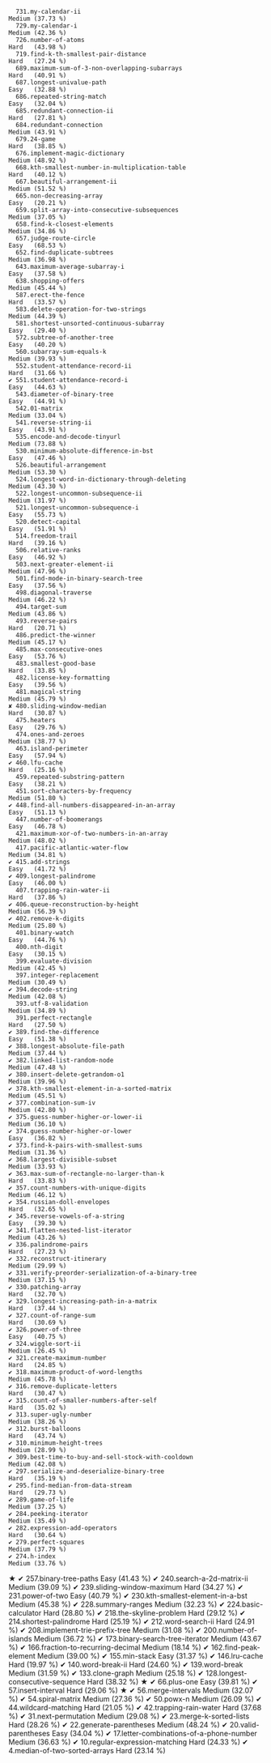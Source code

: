      731.my-calendar-ii                                               Medium (37.73 %)
      729.my-calendar-i                                                Medium (42.36 %)
      726.number-of-atoms                                              Hard   (43.98 %)
      719.find-k-th-smallest-pair-distance                             Hard   (27.24 %)
      689.maximum-sum-of-3-non-overlapping-subarrays                   Hard   (40.91 %)
      687.longest-univalue-path                                        Easy   (32.88 %)
      686.repeated-string-match                                        Easy   (32.04 %)
      685.redundant-connection-ii                                      Hard   (27.81 %)
      684.redundant-connection                                         Medium (43.91 %)
      679.24-game                                                      Hard   (38.85 %)
      676.implement-magic-dictionary                                   Medium (48.92 %)
      668.kth-smallest-number-in-multiplication-table                  Hard   (40.12 %)
      667.beautiful-arrangement-ii                                     Medium (51.52 %)
      665.non-decreasing-array                                         Easy   (20.21 %)
      659.split-array-into-consecutive-subsequences                    Medium (37.05 %)
      658.find-k-closest-elements                                      Medium (34.86 %)
      657.judge-route-circle                                           Easy   (68.53 %)
      652.find-duplicate-subtrees                                      Medium (36.98 %)
      643.maximum-average-subarray-i                                   Easy   (37.58 %)
      638.shopping-offers                                              Medium (45.44 %)
      587.erect-the-fence                                              Hard   (33.57 %)
      583.delete-operation-for-two-strings                             Medium (44.39 %)
      581.shortest-unsorted-continuous-subarray                        Easy   (29.40 %)
      572.subtree-of-another-tree                                      Easy   (40.20 %)
      560.subarray-sum-equals-k                                        Medium (39.93 %)
      552.student-attendance-record-ii                                 Hard   (31.66 %)
    ✔ 551.student-attendance-record-i                                  Easy   (44.63 %)
      543.diameter-of-binary-tree                                      Easy   (44.91 %)
      542.01-matrix                                                    Medium (33.04 %)
      541.reverse-string-ii                                            Easy   (43.91 %)
      535.encode-and-decode-tinyurl                                    Medium (73.88 %)
      530.minimum-absolute-difference-in-bst                           Easy   (47.46 %)
      526.beautiful-arrangement                                        Medium (53.30 %)
      524.longest-word-in-dictionary-through-deleting                  Medium (43.30 %)
      522.longest-uncommon-subsequence-ii                              Medium (31.97 %)
      521.longest-uncommon-subsequence-i                               Easy   (55.73 %)
      520.detect-capital                                               Easy   (51.91 %)
      514.freedom-trail                                                Hard   (39.16 %)
      506.relative-ranks                                               Easy   (46.92 %)
      503.next-greater-element-ii                                      Medium (47.96 %)
      501.find-mode-in-binary-search-tree                              Easy   (37.56 %)
      498.diagonal-traverse                                            Medium (46.22 %)
      494.target-sum                                                   Medium (43.86 %)
      493.reverse-pairs                                                Hard   (20.71 %)
      486.predict-the-winner                                           Medium (45.17 %)
      485.max-consecutive-ones                                         Easy   (53.76 %)
      483.smallest-good-base                                           Hard   (33.85 %)
      482.license-key-formatting                                       Easy   (39.56 %)
      481.magical-string                                               Medium (45.79 %)
    ✘ 480.sliding-window-median                                        Hard   (30.87 %)
      475.heaters                                                      Easy   (29.76 %)
      474.ones-and-zeroes                                              Medium (38.77 %)
      463.island-perimeter                                             Easy   (57.94 %)
    ✔ 460.lfu-cache                                                    Hard   (25.16 %)
      459.repeated-substring-pattern                                   Easy   (38.21 %)
      451.sort-characters-by-frequency                                 Medium (51.80 %)
    ✔ 448.find-all-numbers-disappeared-in-an-array                     Easy   (51.13 %)
      447.number-of-boomerangs                                         Easy   (46.78 %)
      421.maximum-xor-of-two-numbers-in-an-array                       Medium (48.02 %)
      417.pacific-atlantic-water-flow                                  Medium (34.81 %)
    ✔ 415.add-strings                                                  Easy   (41.72 %)
    ✔ 409.longest-palindrome                                           Easy   (46.00 %)
      407.trapping-rain-water-ii                                       Hard   (37.86 %)
    ✔ 406.queue-reconstruction-by-height                               Medium (56.39 %)
    ✔ 402.remove-k-digits                                              Medium (25.80 %)
      401.binary-watch                                                 Easy   (44.76 %)
      400.nth-digit                                                    Easy   (30.15 %)
      399.evaluate-division                                            Medium (42.45 %)
      397.integer-replacement                                          Medium (30.49 %)
    ✔ 394.decode-string                                                Medium (42.08 %)
      393.utf-8-validation                                             Medium (34.89 %)
      391.perfect-rectangle                                            Hard   (27.50 %)
    ✔ 389.find-the-difference                                          Easy   (51.38 %)
    ✔ 388.longest-absolute-file-path                                   Medium (37.44 %)
    ✔ 382.linked-list-random-node                                      Medium (47.48 %)
    ✔ 380.insert-delete-getrandom-o1                                   Medium (39.96 %)
    ✔ 378.kth-smallest-element-in-a-sorted-matrix                      Medium (45.51 %)
    ✔ 377.combination-sum-iv                                           Medium (42.80 %)
    ✔ 375.guess-number-higher-or-lower-ii                              Medium (36.10 %)
    ✔ 374.guess-number-higher-or-lower                                 Easy   (36.82 %)
    ✔ 373.find-k-pairs-with-smallest-sums                              Medium (31.36 %)
    ✔ 368.largest-divisible-subset                                     Medium (33.93 %)
    ✔ 363.max-sum-of-rectangle-no-larger-than-k                        Hard   (33.83 %)
    ✔ 357.count-numbers-with-unique-digits                             Medium (46.12 %)
    ✔ 354.russian-doll-envelopes                                       Hard   (32.65 %)
    ✔ 345.reverse-vowels-of-a-string                                   Easy   (39.30 %)
    ✔ 341.flatten-nested-list-iterator                                 Medium (43.26 %)
    ✔ 336.palindrome-pairs                                             Hard   (27.23 %)
    ✔ 332.reconstruct-itinerary                                        Medium (29.99 %)
    ✔ 331.verify-preorder-serialization-of-a-binary-tree               Medium (37.15 %)
    ✔ 330.patching-array                                               Hard   (32.70 %)
    ✔ 329.longest-increasing-path-in-a-matrix                          Hard   (37.44 %)
    ✔ 327.count-of-range-sum                                           Hard   (30.69 %)
    ✔ 326.power-of-three                                               Easy   (40.75 %)
    ✔ 324.wiggle-sort-ii                                               Medium (26.45 %)
    ✔ 321.create-maximum-number                                        Hard   (24.85 %)
    ✔ 318.maximum-product-of-word-lengths                              Medium (45.78 %)
    ✔ 316.remove-duplicate-letters                                     Hard   (30.47 %)
    ✔ 315.count-of-smaller-numbers-after-self                          Hard   (35.02 %)
    ✔ 313.super-ugly-number                                            Medium (38.26 %)
    ✔ 312.burst-balloons                                               Hard   (43.74 %)
    ✔ 310.minimum-height-trees                                         Medium (28.99 %)
    ✔ 309.best-time-to-buy-and-sell-stock-with-cooldown                Medium (42.08 %)
    ✔ 297.serialize-and-deserialize-binary-tree                        Hard   (35.19 %)
    ✔ 295.find-median-from-data-stream                                 Hard   (29.73 %)
    ✔ 289.game-of-life                                                 Medium (37.25 %)
    ✔ 284.peeking-iterator                                             Medium (35.49 %)
    ✔ 282.expression-add-operators                                     Hard   (30.64 %)
    ✔ 279.perfect-squares                                              Medium (37.79 %)
    ✔ 274.h-index                                                      Medium (33.76 %)
★   ✔ 257.binary-tree-paths                                            Easy   (41.43 %)
    ✔ 240.search-a-2d-matrix-ii                                        Medium (39.09 %)
    ✔ 239.sliding-window-maximum                                       Hard   (34.27 %)
    ✔ 231.power-of-two                                                 Easy   (40.79 %)
    ✔ 230.kth-smallest-element-in-a-bst                                Medium (45.38 %)
    ✔ 228.summary-ranges                                               Medium (32.23 %)
    ✔ 224.basic-calculator                                             Hard   (28.80 %)
    ✔ 218.the-skyline-problem                                          Hard   (29.12 %)
    ✔ 214.shortest-palindrome                                          Hard   (25.19 %)
    ✔ 212.word-search-ii                                               Hard   (24.91 %)
    ✔ 208.implement-trie-prefix-tree                                   Medium (31.08 %)
    ✔ 200.number-of-islands                                            Medium (36.72 %)
    ✔ 173.binary-search-tree-iterator                                  Medium (43.67 %)
    ✔ 166.fraction-to-recurring-decimal                                Medium (18.14 %)
    ✔ 162.find-peak-element                                            Medium (39.00 %)
    ✔ 155.min-stack                                                    Easy   (31.37 %)
    ✔ 146.lru-cache                                                    Hard   (19.97 %)
    ✔ 140.word-break-ii                                                Hard   (24.60 %)
    ✔ 139.word-break                                                   Medium (31.59 %)
    ✔ 133.clone-graph                                                  Medium (25.18 %)
    ✔ 128.longest-consecutive-sequence                                 Hard   (38.32 %)
★   ✔  66.plus-one                                                     Easy   (39.81 %)
    ✔  57.insert-interval                                              Hard   (29.06 %)
★   ✔  56.merge-intervals                                              Medium (32.07 %)
    ✔  54.spiral-matrix                                                Medium (27.36 %)
    ✔  50.powx-n                                                       Medium (26.09 %)
    ✔  44.wildcard-matching                                            Hard   (21.05 %)
    ✔  42.trapping-rain-water                                          Hard   (37.68 %)
    ✔  31.next-permutation                                             Medium (29.08 %)
    ✔  23.merge-k-sorted-lists                                         Hard   (28.26 %)
    ✔  22.generate-parentheses                                         Medium (48.24 %)
    ✔  20.valid-parentheses                                            Easy   (34.04 %)
    ✔  17.letter-combinations-of-a-phone-number                        Medium (36.63 %)
    ✔  10.regular-expression-matching                                  Hard   (24.33 %)
    ✔   4.median-of-two-sorted-arrays                                  Hard   (23.14 %)
